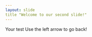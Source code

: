 ```yaml
---
layout: slide
title "Welcome to our second slide!"
---
```

Your test
Use the left arrow to go back!
